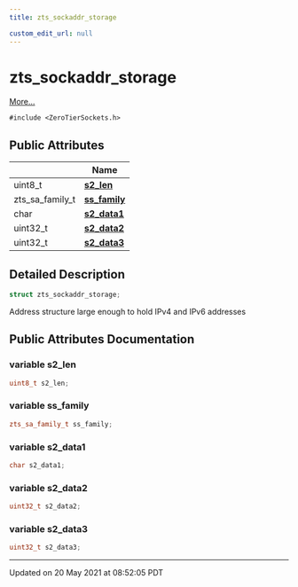 ```yaml
---
title: zts_sockaddr_storage

custom_edit_url: null
---
```


# zts_sockaddr_storage



 [More...](#detailed-description)


`#include <ZeroTierSockets.h>`

## Public Attributes

|                | Name           |
| -------------- | -------------- |
| uint8_t | **[s2_len](/autogen/libzt/classes/structzts__sockaddr__storage.md#variable-s2_len)**  |
| zts_sa_family_t | **[ss_family](/autogen/libzt/classes/structzts__sockaddr__storage.md#variable-ss_family)**  |
| char | **[s2_data1](/autogen/libzt/classes/structzts__sockaddr__storage.md#variable-s2_data1)**  |
| uint32_t | **[s2_data2](/autogen/libzt/classes/structzts__sockaddr__storage.md#variable-s2_data2)**  |
| uint32_t | **[s2_data3](/autogen/libzt/classes/structzts__sockaddr__storage.md#variable-s2_data3)**  |

## Detailed Description

```cpp
struct zts_sockaddr_storage;
```


Address structure large enough to hold IPv4 and IPv6 addresses 

## Public Attributes Documentation

### variable s2_len

```cpp
uint8_t s2_len;
```


### variable ss_family

```cpp
zts_sa_family_t ss_family;
```


### variable s2_data1

```cpp
char s2_data1;
```


### variable s2_data2

```cpp
uint32_t s2_data2;
```


### variable s2_data3

```cpp
uint32_t s2_data3;
```


-------------------------------

Updated on 20 May 2021 at 08:52:05 PDT